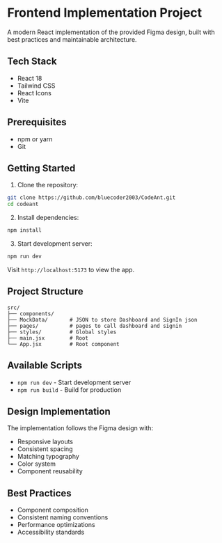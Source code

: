 # Frontend Implementation Project

A modern React implementation of the provided Figma design, built with best practices and maintainable architecture.

## Tech Stack

- React 18
- Tailwind CSS
- React Icons
- Vite

## Prerequisites

- npm or yarn
- Git

## Getting Started

1. Clone the repository:
```bash
git clone https://github.com/bluecoder2003/CodeAnt.git
cd codeant
```

2. Install dependencies:
```bash
npm install
```

3. Start development server:
```bash
npm run dev
```

Visit `http://localhost:5173` to view the app.

## Project Structure

```
src/
├── components/
├── MockData/       # JSON to store Dashboard and SignIn json
├── pages/          # pages to call dashboard and signin
├── styles/         # Global styles
├── main.jsx        # Root
└── App.jsx         # Root component
```

## Available Scripts

- `npm run dev` - Start development server
- `npm run build` - Build for production

## Design Implementation

The implementation follows the Figma design with:
- Responsive layouts
- Consistent spacing
- Matching typography
- Color system
- Component reusability

## Best Practices

- Component composition
- Consistent naming conventions
- Performance optimizations
- Accessibility standards

